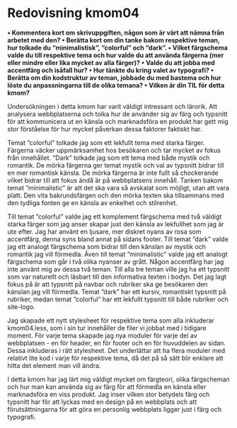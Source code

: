 ---
---
Redovisning kmom04
=========================

<b>•	Kommentera kort om skrivuppgiften, någon som är värt att nämna från arbetet med den? •	Berätta kort om din tanke bakom respektive teman, hur tolkade du “minimalistisk”, “colorful” och “dark”. •	Vilket färgschema valde du till respektive tema och hur valde du att använda färgerna (mer eller mindre eller lika mycket av alla färger)? •	Valde du att jobba med accentfärg och isåfall hur? •	Hur tänkte du kring valet av typografi? •	Berätta om din kodstruktur av teman, jobbade du med bastema och hur löste du anpassningarna till de olika temana? •	Vilken är din TIL för detta kmom?</b>

Undersökningen i detta kmom har varit väldigt intressant och lärorik. Att analysera webbplatserna och tolka hur de använder sig av färg och typsnitt för att kommunicera ut en känsla och marknadsföra en produkt har gett mig stor förståelse för hur mycket påverkan dessa faktorer faktiskt har.

Temat ”colorful” tolkade jag som ett lekfullt tema med starka färger.  Färgerna väcker uppmärksamhet hos besökaren och tar mycket av fokus från innehållet. ”Dark” tolkade jag som ett tema med både mystik och romantik. De mörka färgerna ger temat mystik och val av typsnitt bidrar till en mer romantisk känsla. De mörka färgerna är inte fullt så chockerande vilket bidrar till att fokus ändå är på webbplatsens innehåll. Tanken bakom temat ”minimalistic” är att det ska vara så avskalat som möjligt, utan att vara platt. Den vita bakrundsfärgen och den mörka texten ska tillsammans med den tydliga fonten ge en känsla av enkelhet och stilrenhet.

Till temat ”colorful” valde jag ett komplement färgschema med två väldigt starka färger som jag anser skapar just den känsla av lekfullhet som jag är ute efter. Jag har använt en ljusare, mer diskret nyans av rosa som accentfärg, denna syns bland annat på sidans footer. Till temat ”dark” valde jag ett analogt färgschema som bidrar till den känslan av mystik och romantik jag vill förmedla. Även till temat ”minimalistic” valde jag ett analogt färgschema som går i två olika nyanser av grått. Någon accentfärg har jag inte använt mig av dessa två teman. Till alla tre teman ville jag ha ett typsnitt som var naturellt och läsbart till den informativa texten i bodyn. Det jag lagt fokus på är att typsnitt på navbar och rubriker ska ge besökaren den känslan jag vill förmedla. Temat ”dark” har ett kursiv, romantiskt typsnitt på rubriker, medan temat ”colorful” har ett lekfullt typsnitt till både rubriker och site-logo.

Jag skapade ett nytt stylesheet för respektive tema som alla inkluderar kmom04.less, som i sin tur innehåller de filer vi jobbat med i tidigare moment. För varje tema skapade jag nya moduler för varje del av webbplatsen - en för header, en för footer och en för huvuddelen av sidan. Dessa inkluderas i rätt stylesheet. Det underlättar att ha flera moduler med relativt lite kod i varje för respektive tema, då det på så sätt blir enklare att hitta det element man vill ändra. 

I detta kmom har jag lärt mig väldigt mycket om färgteori, olika färgscheman och hur man kan använda sig av färg för att förmedla en känsla eller marknadsföra en viss produkt. Jag inser vilken stor betydels färg och typsnitt har för att lyckas med en design på en webbplats och att förutsättningarna för att göra en personlig webbplats ligger just i färg och typografi.
